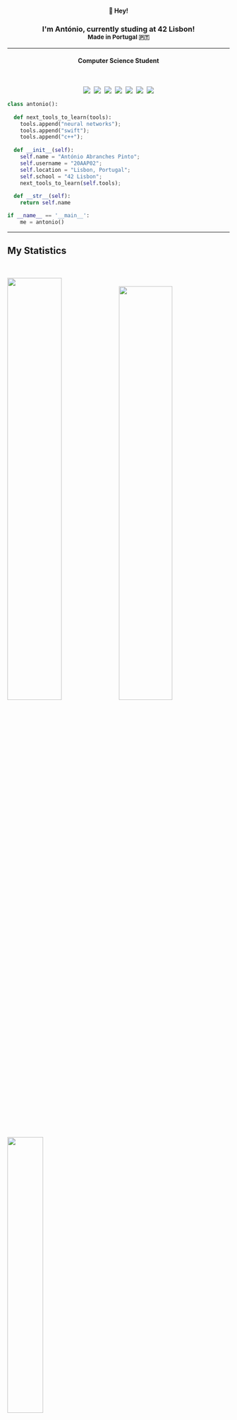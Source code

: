 <h4 align=center><strong>👋 Hey!</strong></h4>

<h3 align=center>
I'm <strong>António</strong>, currently studing at <strong>42 Lisbon</strong>!<br><sub>Made in <strong>Portugal</strong> 🇵🇹</sub>
</h3>

----

<h4 align="center">Computer Science Student</h4>
<br>

<p>
<div align="center">
  <img src="https://img.shields.io/badge/-C ++-000080?style=for-the-badge&logo=Cplusplus&logoColor=000080&labelColor=282828">&#160
  <img src="https://img.shields.io/badge/-Python-98b982?style=for-the-badge&logo=python&logoColor=98b982&labelColor=282828">&#160
  <img src="https://img.shields.io/badge/-C -3cc7a4?style=for-the-badge&logo=c&logoColor=3cc7a4&labelColor=282828">&#160
  <img src="https://img.shields.io/badge/-Mysql-7d9ac7?style=for-the-badge&logo=Mysql&logoColor=7d9ac7&labelColor=282828">&#160
  <img src="https://img.shields.io/badge/-Bash-428028?style=for-the-badge&logo=linux&logoColor=428028&labelColor=282828">&#160
  <img src="https://img.shields.io/badge/-HTML-c58545?style=for-the-badge&logo=html5&logoColor=c58545&labelColor=282828">&#160
  <img src="https://img.shields.io/badge/-CSS-528deb?style=for-the-badge&logo=css3&logoColor=528deb&labelColor=282828">
</div>
</p>

```python
class antonio():
    
  def next_tools_to_learn(tools):
    tools.append("neural networks");
    tools.append("swift");
    tools.append("c++");
  
  def __init__(self):
    self.name = "António Abranches Pinto";
    self.username = "20AAP02";
    self.location = "Lisbon, Portugal";
    self.school = "42 Lisbon";
    next_tools_to_learn(self.tools);
  
  def __str__(self):
    return self.name

if __name__ == '__main__':
    me = antonio()
```
-----

## My Statistics

<br/>
  <p align="left">
    <img width="49.5%" src="https://github-readme-stats.vercel.app/api?username=20AAP02&show_icons=true&theme=vue-dark&hide_border=true&count_private=true" />
      <img width="49%" src="https://github-readme-streak-stats.herokuapp.com/?user=20AAP02&theme=vue-dark&hide_border=true" />
  </p>
  <p align="left">
    <img width="40%" src="https://github-readme-stats.vercel.app/api/top-langs/?username=20AAP02&layout=compact&theme=vue-dark&hide_border=true"/>
  </p>
<br>


-----

Last Edited on: 04/04/2022
